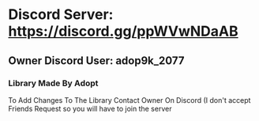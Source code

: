 # Discord Server: https://discord.gg/ppWVwNDaAB
## Owner Discord User: adop9k_2077
### Library Made By Adopt

To Add Changes To The Library Contact Owner On Discord (I don't accept Friends Request so you will have to join the server
